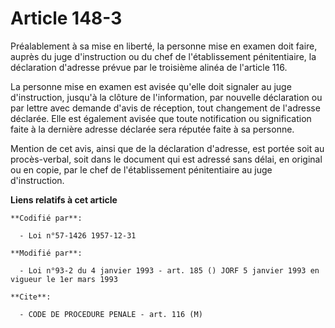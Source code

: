 # Article 148-3

Préalablement à sa mise en liberté, la personne mise en examen doit faire, auprès du juge d'instruction ou du chef de
l'établissement pénitentiaire, la déclaration d'adresse prévue par le troisième alinéa de l'article 116.

La personne mise en examen est avisée qu'elle doit signaler au juge d'instruction, jusqu'à la clôture de l'information, par
nouvelle déclaration ou par lettre avec demande d'avis de réception, tout changement de l'adresse déclarée. Elle est
également avisée que toute notification ou signification faite à la dernière adresse déclarée sera réputée faite à sa
personne.

Mention de cet avis, ainsi que de la déclaration d'adresse, est portée soit au procès-verbal, soit dans le document qui est
adressé sans délai, en original ou en copie, par le chef de l'établissement pénitentiaire au juge d'instruction.

**Liens relatifs à cet article**

	**Codifié par**:

	  - Loi n°57-1426 1957-12-31

	**Modifié par**:

	  - Loi n°93-2 du 4 janvier 1993 - art. 185 () JORF 5 janvier 1993 en vigueur le 1er mars 1993

	**Cite**:

	  - CODE DE PROCEDURE PENALE - art. 116 (M)
